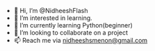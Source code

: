 - 👋 Hi, I’m @NidheeshFlash
- 👀 I’m interested in learning.
- 🌱 I’m currently learning Python(beginner)
- 💞️ I’m looking to collaborate on a project
- 📫 Reach me via nidheeshsmenon@gmail.com

<!---
NidheeshFlash/NidheeshFlash is a ✨ special ✨ repository because its `README.md` (this file) appears on your GitHub profile.
You can click the Preview link to take a look at your changes.
--->
